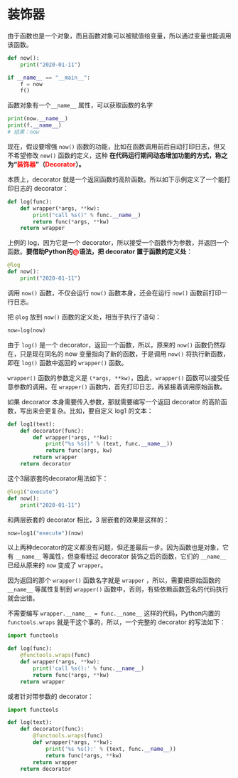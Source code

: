 # 装饰器

由于函数也是一个对象，而且函数对象可以被赋值给变量，所以通过变量也能调用该函数。

```py
def now():
    print("2020-01-11")

if __name__ == "__main__":
    f = now
    f()
```

函数对象有一个`__name__` 属性，可以获取函数的名字

```py
print(now.__name__)
print(f.__name__)
# 结果：now
```

现在，假设要增强 `now()` 函数的功能，比如在函数调用前后自动打印日志，但又不希望修改 `now()` 函数的定义，这种 **在代码运行期间动态增加功能的方式，称之为“<font color="red">装饰器</font>”（<font color="red">Decorator</font>）。**

本质上，decorator 就是一个返回函数的高阶函数。所以如下示例定义了一个能打印日志的 decorator：

```py
def log(func):
    def wrapper(*args, **kw):
        print("call %s()" % func.__name__)
        return func(*args, **kw)
    return wrapper
```

上例的 log，因为它是一个 decorator，所以接受一个函数作为参数，并返回一个函数。**要借助Python的<font color="red">@</font>语法，把 decorator 置于函数的定义处**：

```py
@log
def now():
    print("2020-01-11")
```

调用 `now()` 函数，不仅会运行 `now()` 函数本身，还会在运行 `now()` 函数前打印一行日志。

把 `@log` 放到 `now()` 函数的定义处，相当于执行了语句：

```py
now=log(now)
```

由于 `log()` 是一个 decorator，返回一个函数，所以，原来的 `now()` 函数仍然存在，只是现在同名的 now 变量指向了新的函数，于是调用 `now()` 将执行新函数，即在 `log()` 函数中返回的 `wrapper()` 函数。

`wrapper()` 函数的参数定义是 `(*args, **kw)`，因此，`wrapper()` 函数可以接受任意参数的调用。在 `wrapper()` 函数内，首先打印日志，再紧接着调用原始函数。

如果 decorator 本身需要传入参数，那就需要编写一个返回 decorator 的高阶函数，写出来会更复杂。比如，要自定义 log1 的文本：

```py
def log1(text):
    def decorator(func):
        def wrapper(*args, **kw):
            print("%s %s()" % (text, func.__name__))
            return func(args, kw)
        return wrapper
    return decorator
```

这个3层嵌套的decorator用法如下：

```py
@log1("execute")
def now():
    print("2020-01-11")
```

和两层嵌套的 decorator 相比，3 层嵌套的效果是这样的：

```py
now=log1("execute")(now)
```

以上两种decorator的定义都没有问题，但还差最后一步。因为函数也是对象，它有 `__name__` 等属性，但查看经过 decorator 装饰之后的函数，它们的 `__name__` 已经从原来的 `now` 变成了 `wrapper`。

因为返回的那个 `wrapper()` 函数名字就是 `wrapper` ，所以，需要把原始函数的 `__name__` 等属性复制到 `wrapper()` 函数中，否则，有些依赖函数签名的代码执行就会出错。

不需要编写 `wrapper.__name__ = func.__name__` 这样的代码，Python内置的 `functools.wraps` 就是干这个事的，所以，一个完整的 decorator 的写法如下：

```py
import functools

def log(func):
    @functools.wraps(func)
    def wrapper(*args, **kw):
        print('call %s():' % func.__name__)
        return func(*args, **kw)
    return wrapper
```

或者针对带参数的 decorator：

```py
import functools

def log(text):
    def decorator(func):
        @functools.wraps(func)
        def wrapper(*args, **kw):
            print('%s %s():' % (text, func.__name__))
            return func(*args, **kw)
        return wrapper
    return decorator
```